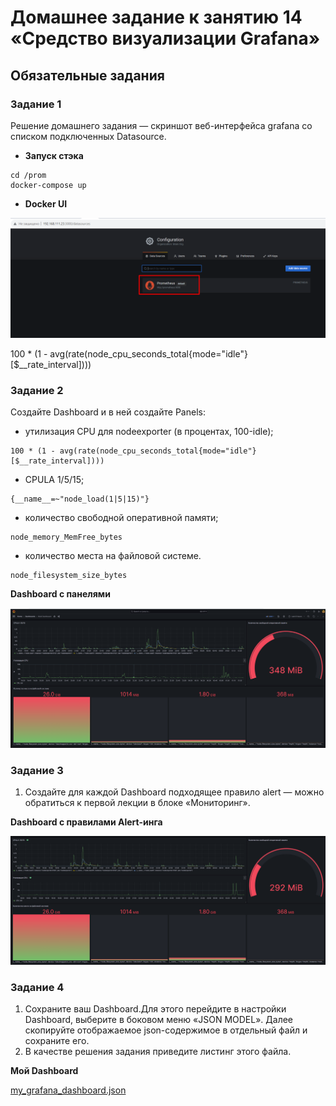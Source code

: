 # Домашнее задание к занятию 14 «Средство визуализации Grafana»


## Обязательные задания

### Задание 1


Решение домашнего задания — скриншот веб-интерфейса grafana со списком подключенных Datasource.

* **Запуск стэка**

```
cd /prom
docker-compose up
```

* **Docker UI**

![mon02-task1-1](./home_work/mon_02/screenshots/Screenshot_1.png)


100 * (1 - avg(rate(node_cpu_seconds_total{mode="idle"}[$__rate_interval])))


### Задание 2


Создайте Dashboard и в ней создайте Panels:

* утилизация CPU для nodeexporter (в процентах, 100-idle);

```
100 * (1 - avg(rate(node_cpu_seconds_total{mode="idle"}[$__rate_interval])))
```

* CPULA 1/5/15;

```
{__name__=~"node_load(1|5|15)"}
```

* количество свободной оперативной памяти;

```
node_memory_MemFree_bytes
```

* количество места на файловой системе.

```
node_filesystem_size_bytes
```

**Dashboard с панелями**

![mon02-task2-1](./home_work/mon_02/screenshots/Screenshot_2.png)



### Задание 3

1. Создайте для каждой Dashboard подходящее правило alert — можно обратиться к первой лекции в блоке «Мониторинг».


**Dashboard с правилами Alert-инга**

![mon02-task3-1](./home_work/mon_02/screenshots/Screenshot_3.png)


### Задание 4

1. Сохраните ваш Dashboard.Для этого перейдите в настройки Dashboard, выберите в боковом меню «JSON MODEL». Далее скопируйте отображаемое json-содержимое в отдельный файл и сохраните его.
2. В качестве решения задания приведите листинг этого файла.

**Мой Dashboard**

[my_grafana_dashboard.json](./home_work/mon_02/my_grafana_dashboard.json)

